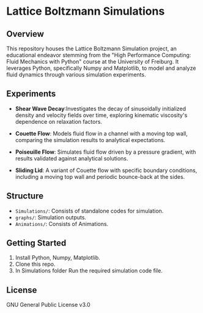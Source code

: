 
# Lattice Boltzmann Simulations

## Overview
This repository houses the Lattice Boltzmann Simulation project, an educational endeavor stemming from the "High Performance Computing: Fluid Mechanics with Python" course at the University of Freiburg. It leverages Python, specifically Numpy and Matplotlib, to model and analyze fluid dynamics through various simulation experiments.

## Experiments
- **Shear Wave Decay**:Investigates the decay of sinusoidally initialized density and velocity fields over time, exploring kinematic viscosity's dependence on relaxation factors.


- **Couette Flow**: Models fluid flow in a channel with a moving top wall, comparing the simulation results to analytical expectations.

- **Poiseuille Flow**: Simulates fluid flow driven by a pressure gradient, with results validated against analytical solutions.


- **Sliding Lid**: A variant of Couette flow with specific boundary conditions, including a moving top wall and periodic bounce-back at the sides.

## Structure
- `Simulations/`: Consists of standalone codes for simulation.
- `graphs/`: Simulation outputs.
- `Animations/`: Consists of Animations.

## Getting Started
1. Install Python, Numpy, Matplotlib.
2. Clone this repo.
3. In Simulations folder Run the required simulation code file.

## License
GNU General Public License v3.0
